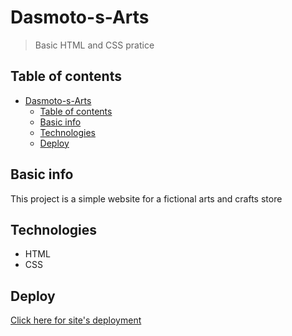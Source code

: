 # Dasmoto-s-Arts
>Basic HTML and CSS pratice

## Table of contents
- [Dasmoto-s-Arts](#dasmoto-s-arts)
  - [Table of contents](#table-of-contents)
  - [Basic info](#basic-info)
  - [Technologies](#technologies)
  - [Deploy](#deploy)

## Basic info
This project is a simple website for a fictional arts and crafts store

## Technologies
* HTML
* CSS

## Deploy
[Click here for site's deployment](https://steven8801.github.io/Dasmoto-s-Arts/)
